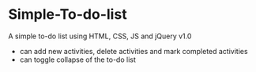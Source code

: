 # Simple-To-do-list
A simple to-do list using HTML, CSS, JS and jQuery
v1.0
  - can add new activities, delete activities and mark completed activities
  - can toggle collapse of the to-do list
